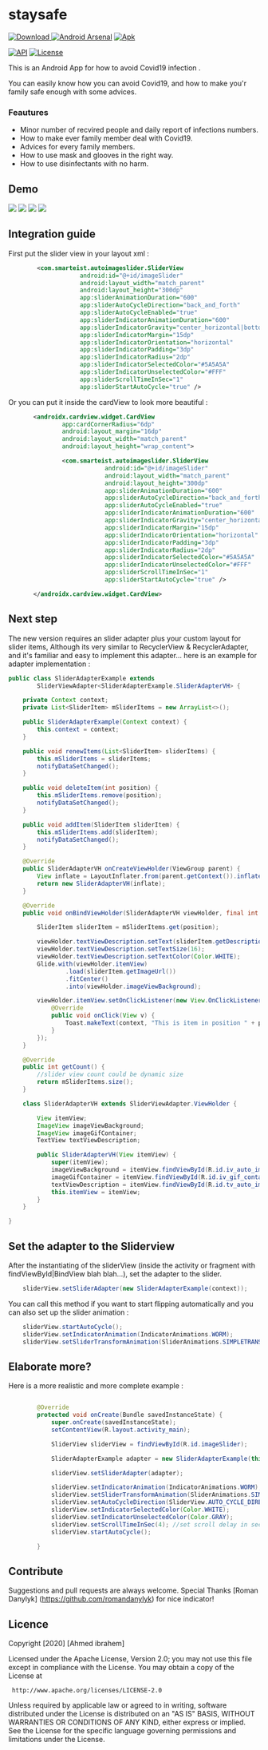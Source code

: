 # staysafe

[ ![Download](https://api.bintray.com/packages/smarteistbintray/android/androidautoimageslider/images/download.svg) ](https://bintray.com/smarteistbintray/android/androidautoimageslider/_latestVersion)[![Android Arsenal](https://img.shields.io/badge/Android%20Arsenal-Android%20Slider-brightgreen.svg?style=flat)](https://android-arsenal.com/details/1/7693)  [![Apk](https://img.shields.io/badge/download-apk-yellowgreen.svg)](https://raw.githubusercontent.com/android-arsenal/apk31/master/7693/app.apk)

[![API](https://img.shields.io/badge/API-15%2B-brightgreen.svg?style=flat)](https://android-arsenal.com/api?level=15)
[![License](https://img.shields.io/badge/License-Apache%202.0-blue.svg)](https://opensource.org/licenses/Apache-2.0)


This is an Android App for how to avoid Covid19 infection .
 
You can easily know how you can avoid Covid19, and how to make you'r family safe enough with some advices.


### Feautures
* Minor number of recvired people and daily report of infections numbers.
* How to make ever family member deal with Covid19.
* Advices for every family members.
* How to use mask and glooves in the right way.
* How to use disinfectants with no harm.


## Demo
![](https://github.com/ahmediabdulazeem/staysafe/blob/master/screenshots/Screenshot_20200413-153834.png=125*125)
![](https://github.com/ahmediabdulazeem/staysafe/blob/master/screenshots/Screenshot_20200413-153843.png=125*125)
![](https://github.com/ahmediabdulazeem/staysafe/blob/master/screenshots/Screenshot_20200413-153853.png=125*125)
![](https://github.com/ahmediabdulazeem/staysafe/blob/master/screenshots/Screenshot_20200413-153923.png=125*125)

## Integration guide

First put the slider view in your layout xml :

```xml
        <com.smarteist.autoimageslider.SliderView
                    android:id="@+id/imageSlider"
                    android:layout_width="match_parent"
                    android:layout_height="300dp"
                    app:sliderAnimationDuration="600"
                    app:sliderAutoCycleDirection="back_and_forth"
                    app:sliderAutoCycleEnabled="true"
                    app:sliderIndicatorAnimationDuration="600"
                    app:sliderIndicatorGravity="center_horizontal|bottom"
                    app:sliderIndicatorMargin="15dp"
                    app:sliderIndicatorOrientation="horizontal"
                    app:sliderIndicatorPadding="3dp"
                    app:sliderIndicatorRadius="2dp"
                    app:sliderIndicatorSelectedColor="#5A5A5A"
                    app:sliderIndicatorUnselectedColor="#FFF"
                    app:sliderScrollTimeInSec="1"
                    app:sliderStartAutoCycle="true" />
```

Or you can put it inside the cardView to look more beautiful :

```xml
       <androidx.cardview.widget.CardView
               app:cardCornerRadius="6dp"
               android:layout_margin="16dp"
               android:layout_width="match_parent"
               android:layout_height="wrap_content">

               <com.smarteist.autoimageslider.SliderView
                           android:id="@+id/imageSlider"
                           android:layout_width="match_parent"
                           android:layout_height="300dp"
                           app:sliderAnimationDuration="600"
                           app:sliderAutoCycleDirection="back_and_forth"
                           app:sliderAutoCycleEnabled="true"
                           app:sliderIndicatorAnimationDuration="600"
                           app:sliderIndicatorGravity="center_horizontal|bottom"
                           app:sliderIndicatorMargin="15dp"
                           app:sliderIndicatorOrientation="horizontal"
                           app:sliderIndicatorPadding="3dp"
                           app:sliderIndicatorRadius="2dp"
                           app:sliderIndicatorSelectedColor="#5A5A5A"
                           app:sliderIndicatorUnselectedColor="#FFF"
                           app:sliderScrollTimeInSec="1"
                           app:sliderStartAutoCycle="true" />

       </androidx.cardview.widget.CardView>
```

## Next step

The new version requires an slider adapter plus your custom layout for slider items, Although its very similar to RecyclerView & RecyclerAdapter, and it's familiar and easy to implement this adapter... here is an example for adapter implementation :

```java
public class SliderAdapterExample extends
        SliderViewAdapter<SliderAdapterExample.SliderAdapterVH> {

    private Context context;
    private List<SliderItem> mSliderItems = new ArrayList<>();

    public SliderAdapterExample(Context context) {
        this.context = context;
    }

    public void renewItems(List<SliderItem> sliderItems) {
        this.mSliderItems = sliderItems;
        notifyDataSetChanged();
    }

    public void deleteItem(int position) {
        this.mSliderItems.remove(position);
        notifyDataSetChanged();
    }

    public void addItem(SliderItem sliderItem) {
        this.mSliderItems.add(sliderItem);
        notifyDataSetChanged();
    }

    @Override
    public SliderAdapterVH onCreateViewHolder(ViewGroup parent) {
        View inflate = LayoutInflater.from(parent.getContext()).inflate(R.layout.image_slider_layout_item, null);
        return new SliderAdapterVH(inflate);
    }

    @Override
    public void onBindViewHolder(SliderAdapterVH viewHolder, final int position) {

        SliderItem sliderItem = mSliderItems.get(position);

        viewHolder.textViewDescription.setText(sliderItem.getDescription());
        viewHolder.textViewDescription.setTextSize(16);
        viewHolder.textViewDescription.setTextColor(Color.WHITE);
        Glide.with(viewHolder.itemView)
                .load(sliderItem.getImageUrl())
                .fitCenter()
                .into(viewHolder.imageViewBackground);

        viewHolder.itemView.setOnClickListener(new View.OnClickListener() {
            @Override
            public void onClick(View v) {
                Toast.makeText(context, "This is item in position " + position, Toast.LENGTH_SHORT).show();
            }
        });
    }

    @Override
    public int getCount() {
        //slider view count could be dynamic size
        return mSliderItems.size();
    }

    class SliderAdapterVH extends SliderViewAdapter.ViewHolder {

        View itemView;
        ImageView imageViewBackground;
        ImageView imageGifContainer;
        TextView textViewDescription;

        public SliderAdapterVH(View itemView) {
            super(itemView);
            imageViewBackground = itemView.findViewById(R.id.iv_auto_image_slider);
            imageGifContainer = itemView.findViewById(R.id.iv_gif_container);
            textViewDescription = itemView.findViewById(R.id.tv_auto_image_slider);
            this.itemView = itemView;
        }
    }

}
```
## Set the adapter to the Sliderview

After the instantiating of the sliderView (inside the activity or fragment with findViewById|BindView blah blah...), set the adapter to the slider.

```java
    sliderView.setSliderAdapter(new SliderAdapterExample(context));
```

You can call this method if you want to start flipping automatically and you can also set up the slider animation :

```java
    sliderView.startAutoCycle();
    sliderView.setIndicatorAnimation(IndicatorAnimations.WORM);
    sliderView.setSliderTransformAnimation(SliderAnimations.SIMPLETRANSFORMATION);
```

## Elaborate more?

Here is a more realistic and more complete example :

```java

        @Override
        protected void onCreate(Bundle savedInstanceState) {
            super.onCreate(savedInstanceState);
            setContentView(R.layout.activity_main);

            SliderView sliderView = findViewById(R.id.imageSlider);

            SliderAdapterExample adapter = new SliderAdapterExample(this);

            sliderView.setSliderAdapter(adapter);

            sliderView.setIndicatorAnimation(IndicatorAnimations.WORM); //set indicator animation by using SliderLayout.IndicatorAnimations. :WORM or THIN_WORM or COLOR or DROP or FILL or NONE or SCALE or SCALE_DOWN or SLIDE and SWAP!!
            sliderView.setSliderTransformAnimation(SliderAnimations.SIMPLETRANSFORMATION);
            sliderView.setAutoCycleDirection(SliderView.AUTO_CYCLE_DIRECTION_BACK_AND_FORTH);
            sliderView.setIndicatorSelectedColor(Color.WHITE);
            sliderView.setIndicatorUnselectedColor(Color.GRAY);
            sliderView.setScrollTimeInSec(4); //set scroll delay in seconds :
            sliderView.startAutoCycle();

        }
```

## Contribute

Suggestions and pull requests are always welcome.
Special Thanks [Roman Danylyk] (https://github.com/romandanylyk) for nice indicator!

## Licence

Copyright [2020] [Ahmed ibrahem]

   Licensed under the Apache License, Version 2.0;
   you may not use this file except in compliance with the License.
   You may obtain a copy of the License at

     http://www.apache.org/licenses/LICENSE-2.0

   Unless required by applicable law or agreed to in writing, software
   distributed under the License is distributed on an "AS IS" BASIS,
   WITHOUT WARRANTIES OR CONDITIONS OF ANY KIND, either express or implied.
   See the License for the specific language governing permissions and
   limitations under the License.
